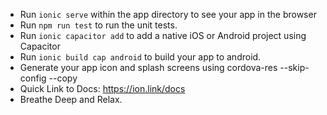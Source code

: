 - Run `ionic serve` within the app directory to see your app in the browser
- Run `npm run test` to run the unit tests.
- Run `ionic capacitor add` to add a native iOS or Android project using Capacitor
- Run `ionic build cap android` to build your app to android.
- Generate your app icon and splash screens using cordova-res --skip-config --copy
- Quick Link to Docs: https://ion.link/docs
- Breathe Deep and Relax.
